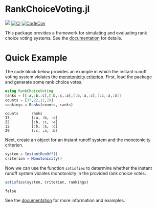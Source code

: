 # RankChoiceVoting.jl

[![](https://img.shields.io/badge/docs-latest-blue.svg)](https://itsdfish.github.io/RankChoiceVoting.jl/dev/) [![CI](https://github.com/itsdfish/RankChoiceVoting.jl/actions/workflows/CI.yml/badge.svg)](https://github.com/itsdfish/RankChoiceVoting.jl/actions/workflows/CI.yml) [![CodeCov][codecov-img]][codecov-url] 

[codecov-img]: https://codecov.io/github/itsdfish/RankChoiceVoting.jl/badge.svg?branch=master
[codecov-url]: https://codecov.io/github/itsdfish/RankChoiceVoting.jl?branch=master




This package provides a framework for simulating and evaluating rank choice voting systems. See the [documentation](https://itsdfish.github.io/RankChoiceVoting.jl/dev/) for details. 

# Quick Example

The code block below provides an example in which the instant runoff voting system violates the
[monotonicity criterion](https://electionscience.org/library/monotonicity). First, load the package and generate some rank choice votes.
```julia
using RankChoiceVoting 
ranks = [[:a,:b,:c],[:b,:c,:a],[:b,:a,:c],[:c,:a,:b]]
counts = [37,22,12,29] 
rankings = Ranks(counts, ranks)
```

``` 
counts      ranks
37          [:a, :b, :c]
22          [:b, :c, :a]
12          [:b, :a, :c]
29          [:c, :a, :b]
```
Next, create an object for an instant runoff system and the monotonicity criterion.
```julia
system = InstantRunOff()
criterion = Monotonicity()
```
Now we can use the function `satisfies` to determine whether the instant runoff system violates monotonicty in the provided rank choice votes.
```julia
satisfies(system, criterion, rankings)
```
```
false
```
See the [documentation](https://itsdfish.github.io/RankChoiceVoting.jl/dev/) for more information and examples. 